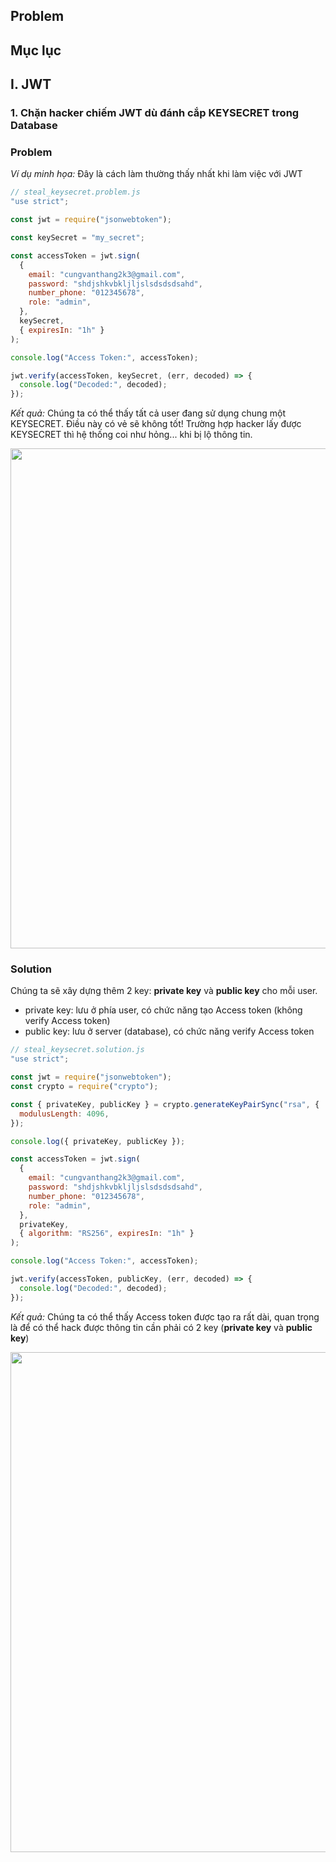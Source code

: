 ## Problem

## Mục lục

## I. JWT
### 1. Chặn hacker chiếm JWT dù đánh cắp KEYSECRET trong Database

### Problem
_Ví dụ minh họa:_ Đây là cách làm thường thấy nhất khi làm việc với JWT

```js
// steal_keysecret.problem.js
"use strict";

const jwt = require("jsonwebtoken");

const keySecret = "my_secret";

const accessToken = jwt.sign(
  {
    email: "cungvanthang2k3@gmail.com",
    password: "shdjshkvbkljljslsdsdsdsahd",
    number_phone: "012345678",
    role: "admin",
  },
  keySecret,
  { expiresIn: "1h" }
);

console.log("Access Token:", accessToken);

jwt.verify(accessToken, keySecret, (err, decoded) => {
  console.log("Decoded:", decoded);
});
```

_Kết quả:_ Chúng ta có thể thấy tất cả user đang sử dụng chung một KEYSECRET. Điều này có vẻ sẽ không tốt! Trường hợp hacker lấy được KEYSECRET thì hệ thống coi như hỏng... khi bị lộ thông tin.

<img src="https://github.com/user-attachments/assets/6efd6a73-7e5f-4a48-a7bd-5b4b6b309a3d" width="800px" >

### Solution

Chúng ta sẽ xây dựng thêm 2 key: **private key** và **public key** cho mỗi user. 

- private key: lưu ở phía user, có chức năng tạo Access token (không verify Access token)
- public key: lưu ở server (database), có chức năng verify Access token

```js
// steal_keysecret.solution.js
"use strict";

const jwt = require("jsonwebtoken");
const crypto = require("crypto");

const { privateKey, publicKey } = crypto.generateKeyPairSync("rsa", {
  modulusLength: 4096,
});

console.log({ privateKey, publicKey });

const accessToken = jwt.sign(
  {
    email: "cungvanthang2k3@gmail.com",
    password: "shdjshkvbkljljslsdsdsdsahd",
    number_phone: "012345678",
    role: "admin",
  },
  privateKey,
  { algorithm: "RS256", expiresIn: "1h" }
);

console.log("Access Token:", accessToken);

jwt.verify(accessToken, publicKey, (err, decoded) => {
  console.log("Decoded:", decoded);
});
```

_Kết quả:_ Chúng ta có thể thấy Access token được tạo ra rất dài, quan trọng là để có thể hack được thông tin cần phải có 2 key (**private key** và **public key**)

<img src="https://github.com/user-attachments/assets/9daf534e-ba5a-4b66-93a4-590e5f499187" width="800px" >
